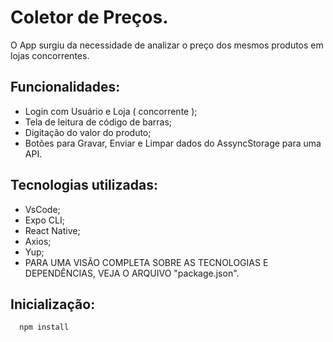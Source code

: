 # Coletor de Preços.
  O App surgiu da necessidade de analizar o preço dos mesmos produtos em lojas concorrentes.
  
## Funcionalidades:
  - Login com Usuário e Loja ( concorrente );
  - Tela de leitura de código de barras;
  - Digitação do valor do produto;
  - Botões para Gravar, Enviar e Limpar dados do AssyncStorage para uma API.

## Tecnologias utilizadas:
  - VsCode;
  - Expo CLI;
  - React Native;
  - Axios;
  - Yup;
  - PARA UMA VISÃO COMPLETA SOBRE AS TECNOLOGIAS E DEPENDÊNCIAS, VEJA O ARQUIVO "package.json".

## Inicialização:
  ```
    npm install
  ```
